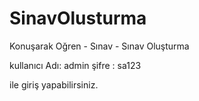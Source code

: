 # SinavOlusturma
Konuşarak Oğren - Sınav - Sınav Oluşturma


kullanıcı Adı: admin
şifre : sa123

ile giriş yapabilirsiniz.
